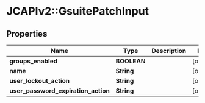 # JCAPIv2::GsuitePatchInput

## Properties
Name | Type | Description | Notes
------------ | ------------- | ------------- | -------------
**groups_enabled** | **BOOLEAN** |  | [optional] 
**name** | **String** |  | [optional] 
**user_lockout_action** | **String** |  | [optional] 
**user_password_expiration_action** | **String** |  | [optional] 

